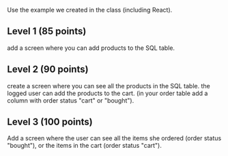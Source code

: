 Use the example we created in the class (including React).

## Level 1 (85 points)

add a screen where you can add products to the SQL table.

## Level 2 (90 points)

create a screen where you can see all the products in the SQL table.
the logged user can add the products to the cart. (in your order table add a column with order status "cart" or "bought").

## Level 3 (100 points)
Add a screen where the user can see all the items she ordered (order status "bought"), or the items in the cart (order status "cart").